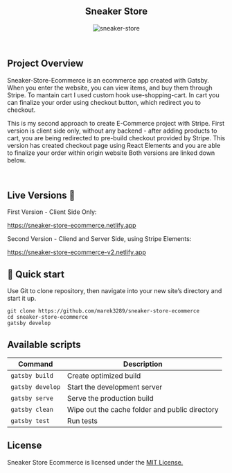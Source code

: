 <h2 align="center">Sneaker Store</h2>

<p align="center">
  <img src="https://imgbbb.com/images/2020/05/11/Zrzut-ekranu-2020-05-11-o-13.38.56.png" alt="sneaker-store" />
</p>

<br>

## Project Overview
Sneaker-Store-Ecommerce is an ecommerce app created with Gatsby. When you enter the website, you can view items, and buy them through Stripe. To mantain cart I used custom hook use-shopping-cart. In cart you can finalize your order using checkout button, which redirect you to checkout.

This is my second approach to create E-Commerce project with Stripe. First version is client side only, without any backend - after adding products to cart, you are being redirected to pre-build checkout provided by Stripe. This version has created checkout page using React Elements and you are able to finalize your order within origin website Both versions are linked down below.
 
<br>

## Live Versions 📍

<p>First Version - Client Side Only:</p>
<a href="https://sneaker-store-ecommerce.netlify.app">https://sneaker-store-ecommerce.netlify.app</a>

<p>Second Version - Cliend and Server Side, using Stripe Elements:</p>
<a href="https://sneaker-store-ecommerce-v2.netlify.app">https://sneaker-store-ecommerce-v2.netlify.app</a>

## 🚀 Quick start

Use Git to clone repository, then navigate into your new site’s directory and start it up.

    git clone https://github.com/marek3289/sneaker-store-ecommerce
    cd sneaker-store-ecommerce
    gatsby develop
    
## Available scripts

| Command                   | Description                                       |
| ------------------------- | --------------------------------------------------|
| `gatsby build`            | Create optimized build                            |
| `gatsby develop`          | Start the development server                      |
| `gatsby serve`            | Serve the production build                        |
| `gatsby clean`            | Wipe out the cache folder and public directory    |
| `gatsby test`             | Run tests                                         |
    
## License

Sneaker Store Ecommerce is licensed under the <a href='https://opensource.org/licenses/mit-license.php'>MIT License.</a>
